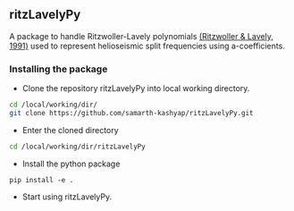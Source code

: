 ## ritzLavelyPy
A package to handle Ritzwoller-Lavely polynomials [(Ritzwoller & Lavely, 1991)](https://ui.adsabs.harvard.edu/abs/1991ApJ...369..557R/abstract)
used to represent helioseismic split frequencies using a-coefficients.

### Installing the package
* Clone the repository ritzLavelyPy into local working directory.
``` bash
cd /local/working/dir/
git clone https://github.com/samarth-kashyap/ritzLavelyPy.git
```
* Enter the cloned directory

``` bash
cd /local/working/dir/ritzLavelyPy
```
* Install the python package
```
pip install -e .
```  
* Start using ritzLavelyPy.

